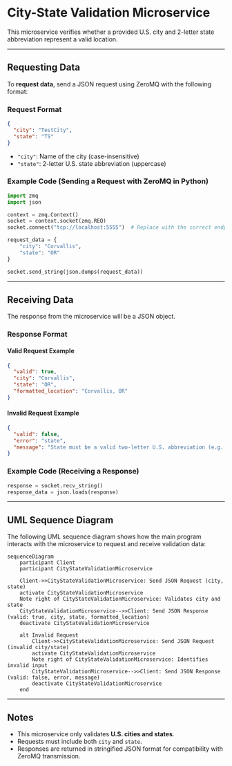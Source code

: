 
# City-State Validation Microservice

This microservice verifies whether a provided U.S. city and 2-letter state abbreviation represent a valid location. 

---

## Requesting Data

To **request data**, send a JSON request using ZeroMQ with the following format:

### Request Format

```json
{
  "city": "TestCity",
  "state": "TS"
}
```

- `"city"`: Name of the city (case-insensitive)
- `"state"`: 2-letter U.S. state abbreviation (uppercase)

### Example Code (Sending a Request with ZeroMQ in Python)

```python
import zmq
import json

context = zmq.Context()
socket = context.socket(zmq.REQ)
socket.connect("tcp://localhost:5555")  # Replace with the correct endpoint

request_data = {
    "city": "Corvallis",
    "state": "OR"
}

socket.send_string(json.dumps(request_data))
```

---

## Receiving Data

The response from the microservice will be a JSON object.

### Response Format

#### Valid Request Example

```json
{
  "valid": true,
  "city": "Corvallis",
  "state": "OR",
  "formatted_location": "Corvallis, OR"
}
```

#### Invalid Request Example

```json
{
  "valid": false,
  "error": "state",
  "message": "State must be a valid two-letter U.S. abbreviation (e.g., 'CA')."
}
```

### Example Code (Receiving a Response)

```python
response = socket.recv_string()
response_data = json.loads(response)
```

---

## UML Sequence Diagram

The following UML sequence diagram shows how the main program interacts with the microservice to request and receive validation data:

```mermaid
sequenceDiagram
    participant Client
    participant CityStateValidationMicroservice

    Client->>CityStateValidationMicroservice: Send JSON Request (city, state)
    activate CityStateValidationMicroservice
    Note right of CityStateValidationMicroservice: Validates city and state
    CityStateValidationMicroservice-->>Client: Send JSON Response (valid: true, city, state, formatted_location)
    deactivate CityStateValidationMicroservice

    alt Invalid Request
        Client->>CityStateValidationMicroservice: Send JSON Request (invalid city/state)
        activate CityStateValidationMicroservice
        Note right of CityStateValidationMicroservice: Identifies invalid input
        CityStateValidationMicroservice-->>Client: Send JSON Response (valid: false, error, message)
        deactivate CityStateValidationMicroservice
    end
```

---

## Notes

- This microservice only validates **U.S. cities and states**.
- Requests must include both `city` and `state`.
- Responses are returned in stringified JSON format for compatibility with ZeroMQ transmission.

